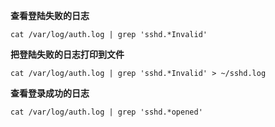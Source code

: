 **查看登陆失败的日志**

```
cat /var/log/auth.log | grep 'sshd.*Invalid'
```

**把登陆失败的日志打印到文件**

```
cat /var/log/auth.log | grep 'sshd.*Invalid' > ~/sshd.log
```

**查看登录成功的日志**

```
cat /var/log/auth.log | grep 'sshd.*opened'
```